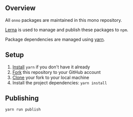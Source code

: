 ## Overview

All `onno` packages are maintained in this mono repository.

[Lerna](https://lernajs.io/) is used to manage and publish these packages to `npm`.

Package dependencies are managed using [yarn](https://yarnpkg.com/).

## Setup

1. [Install](https://yarnpkg.com/docs/install) `yarn` if you don't have it already
2. [Fork](https://help.github.com/articles/fork-a-repo/) this repository to your GitHub account
3. [Clone](https://help.github.com/articles/cloning-a-repository/) your fork to your local machine
4. Install the project dependencies: `yarn install`

## Publishing

```bash
yarn run publish
```
